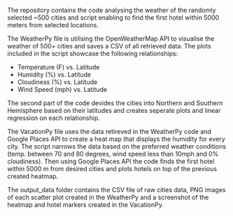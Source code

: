 The repository contains the code analysing the weather of the randomly selected ~500 cities and script enabling to find the first hotel within 5000 meters from selected locations.

The WeatherPy file is utilising the OpenWeatherMap API to visualise the weather of 500+ cities and saves a CSV of all retrieved data. The plots included in the script showcase the following relationships:
- Temperature (F) vs. Latitude
- Humidity (%) vs. Latitude
- Cloudiness (%) vs. Latitude
- Wind Speed (mph) vs. Latitude

The second part of the code devides the cities into Northern and Southern Hemisphere based on their latitudes and creates seperate plots and linear regression on each relationship.


The VacationPy file uses the data retireved in the WeatherPy code and Google Places API to create a heat map that displays the humidity for every city. The script narrows the data based on the preferred weather conditions (temp. between 70 and 80 degrees, wind speed less than 10mph and 0% cloudiness). Then using Google Places API the code finds the first hotel within 5000 m from desired cities and plots hotels on top of the previous created heatmap.


The output_data folder contains the CSV file of raw cities data, PNG images of each scatter plot created in the WeatherPy and a screenshot of the heatmap and hotel markers created in the VacationPy.
